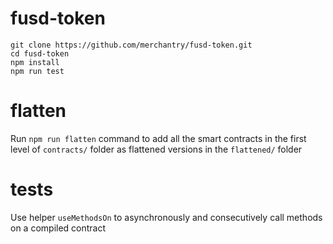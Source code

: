 # fusd-token

```
git clone https://github.com/merchantry/fusd-token.git
cd fusd-token
npm install
npm run test
```

# flatten
Run `npm run flatten` command to add all the smart contracts in the first level of `contracts/` folder as flattened versions in the `flattened/` folder

# tests
Use helper `useMethodsOn` to asynchronously and consecutively call methods on a compiled contract
